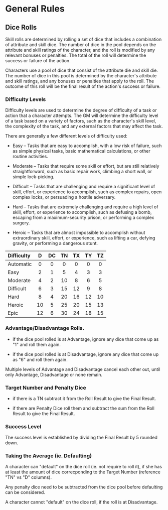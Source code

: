 # General Rules

## Dice Rolls

Skill rolls are determined by rolling a set of dice that includes a combination of attribute and skill dice. The number of dice in the pool depends on the attribute and skill ratings of the character, and the roll is modified by any relevant bonuses or penalties. The total of the roll will determine the success or failure of the action.

Characters use a pool of dice that consist of the attribute die and skill die. The number of dice in this pool is determined by the character's attribute and skill ratings, and any bonuses or penalties that apply to the roll. The outcome of this roll will be the final result of the action's success or failure.

### Difficulty Levels

Difficulty levels are used to determine the degree of difficulty of a task or action that a character attempts. The GM will determine the difficulty level of a task based on a variety of factors, such as the character's skill level, the complexity of the task, and any external factors that may affect the task.

There are generally a few different levels of difficulty used:

* Easy – Tasks that are easy to accomplish, with a low risk of failure, such as simple physical tasks, basic mathematical calculations, or other routine activities.

* Moderate – Tasks that require some skill or effort, but are still relatively straightforward, such as basic repair work, climbing a short wall, or simple lock-picking.

* Difficult – Tasks that are challenging and require a significant level of skill, effort, or experience to accomplish, such as complex repairs, open complex locks, or persuading a hostile adversary.

* Hard – Tasks that are extremely challenging and require a high level of skill, effort, or experience to accomplish, such as defusing a bomb, escaping from a maximum-security prison, or performing a complex surgery.

* Heroic – Tasks that are almost impossible to accomplish without extraordinary skill, effort, or experience, such as lifting a car, defying gravity, or performing a dangerous stunt.

| Difficulty  | D    | DC   | TN   | TX   | TY   | TZ    |
|:------------|:----:|:----:|:----:|:----:|:----:|:-----:|
| Automatic   | 0     | 0     | 0     |  0    | 0    |  0   |
| Easy        | 2     | 1     | 5     |  4    | 3    |  3   |
| Moderate    | 4     | 2     | 10    |  8    | 6    |  5   |
| Difficult   | 6     | 3     | 15    |  12   | 9    |  8   |
| Hard        | 8     | 4     | 20    |  16   | 12   |  10  |
| Heroic      | 10    | 5     | 25    |  20   | 15   |  13  |
| Epic        | 12    | 6     | 30    |  24   | 18   |  15  |

### Advantage/Disadvantage Rolls.

* if the dice pool rolled is at Advantage, ignore any dice that come up as "1" and roll them again.

* if the dice pool rolled is at Disadvantage, ignore any dice that come up as "6" and roll them again.

Multiple levels of Advantage and Disadvantage cancel each other out, until only Advantage, Disadvantage or none remain.

### Target Number and Penalty Dice

* if there is a TN subtract it from the Roll Result to give the Final Result.

* if there are Penalty Dice roll them and subtract the sum from the Roll Result to give the Final Result.


### Success Level

The success level is established by dividing the Final Result by 5 rounded down.


### Taking the Average (ie. Defaulting)

A character can "default" on the dice roll (ie. not require to roll it), if she has at least the 
amount of dice correcponding to the Target Number (reference "TN" vs "D" columns).

Any penalty dice need to be subtracted from the dice pool before defaulting can be considered.

A character cannot "default" on the dice roll, if the roll is at Disadvantage.
